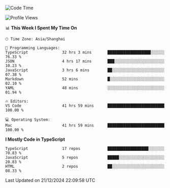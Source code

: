 <!--START_SECTION:waka-->
![Code Time](http://img.shields.io/badge/Code%20Time-7%2C152%20hrs%2037%20mins-blue)

![Profile Views](http://img.shields.io/badge/Profile%20Views-2-blue)

📊 **This Week I Spent My Time On** 

```text
🕑︎ Time Zone: Asia/Shanghai

💬 Programming Languages: 
TypeScript               32 hrs 3 mins       ███████████████████░░░░░░   76.33 % 
JSON                     4 hrs 17 mins       ███░░░░░░░░░░░░░░░░░░░░░░   10.23 % 
JavaScript               3 hrs 6 mins        ██░░░░░░░░░░░░░░░░░░░░░░░   07.38 % 
Markdown                 52 mins             █░░░░░░░░░░░░░░░░░░░░░░░░   02.10 % 
YAML                     48 mins             ░░░░░░░░░░░░░░░░░░░░░░░░░   01.94 % 

🔥 Editors: 
VS Code                  41 hrs 59 mins      █████████████████████████   100.00 % 

💻 Operating System: 
Mac                      41 hrs 59 mins      █████████████████████████   100.00 % 
```

**I Mostly Code in TypeScript** 

```text
TypeScript               17 repos            ██████████████████░░░░░░░   70.83 % 
JavaScript               5 repos             █████░░░░░░░░░░░░░░░░░░░░   20.83 % 
HTML                     2 repos             ██░░░░░░░░░░░░░░░░░░░░░░░   08.33 % 
```




 Last Updated on 21/12/2024 22:09:58 UTC
<!--END_SECTION:waka-->
